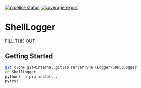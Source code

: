 [![pipeline status](https://internal.gitlab.server/ShellLogger/ShellLogger/badges/master/pipeline.svg)](https://internal.gitlab.server/ShellLogger/ShellLogger/pipelines)
[![coverage report](https://internal.gitlab.server/ShellLogger/ShellLogger/badges/master/coverage.svg)](http://10.202.36.47:8080/ShellLogger/coverage/index.html)

# ShellLogger

FILL THIS OUT

## Getting Started

```bash
git clone git@internal.gitlab.server:ShellLogger/ShellLogger
cd ShellLogger
python3 -m pip install .
pytest
```
